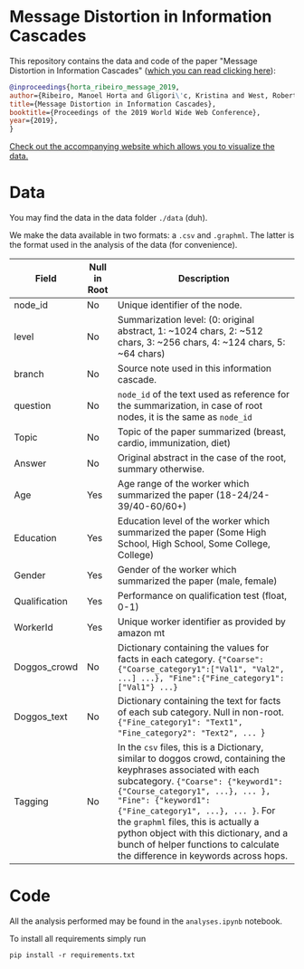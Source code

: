 # Message Distortion in Information Cascades

This repository contains the data and code of the paper "Message Distortion in Information Cascades" ([which you can read clicking here](https://arxiv.org/pdf/1902.09197.pdf)):
  
  ~~~bibtex
 @inproceedings{horta_ribeiro_message_2019,
 author={Ribeiro, Manoel Horta and Gligori\'c, Kristina and West, Robert},
 title={Message Distortion in Information Cascades},
 booktitle={Proceedings of the 2019 World Wide Web Conference},
 year={2019},
 }
 ~~~

[Check out the accompanying website which allows you to visualize the data.](https://epfl-dlab.github.io/mdic/)
# Data

You may find the data in the data folder `./data` (duh). 

We make the data available in two formats: a `.csv` and `.graphml`. 
The latter is the format used in the analysis of the data (for convenience).


| Field         | Null in Root|  Description |
|---------------|-------------|--------------|
| node_id       | No | Unique identifier of the node. |
| level         | No | Summarization level: (0: original abstract, 1: ~1024 chars, 2: ~512 chars, 3: ~256 chars, 4: ~124 chars, 5: ~64 chars) |
| branch        | No | Source note used in this information cascade. |
| question      | No  | `node_id` of the text used as reference for the summarization, in case of root nodes, it is the same as `node_id` |
| Topic         | No | Topic of the paper summarized (breast, cardio, immunization, diet) |
| Answer        | No | Original abstract in the case of the root, summary otherwise. |
| Age           | Yes | Age range of the worker which summarized the paper (18-24/24-39/40-60/60+)
| Education     | Yes | Education level of the worker which summarized the paper (Some High School, High School, Some College, College) |
| Gender        | Yes | Gender of the worker which summarized the paper (male, female) |
| Qualification | Yes | Performance on qualification test (float, 0-1) |
| WorkerId      | Yes | Unique worker identifier as provided by amazon mt |
| Doggos_crowd  | No | Dictionary containing the values for facts in each category. `{"Coarse":{"Coarse_category1":["Val1", "Val2", ...] ...}, "Fine":{"Fine_category1":["Val1"} ...}`
| Doggos_text   | No | Dictionary containing the text for facts of each sub category. Null in non-root. `{"Fine_category1": "Text1", "Fine_category2": "Text2", ... `}|
| Tagging       | No | In the `csv` files, this is a Dictionary, similar to doggos crowd, containing the keyphrases associated with each subcategory. `{"Coarse": {"keyword1": {"Course_category1", ...}, ... }, "Fine": {"keyword1": {"Fine_category1", ...}, ... }`. For the `graphml` files, this is actually a python object with this dictionary, and a bunch of helper functions to calculate the difference in keywords across hops.|


# Code

All the analysis performed may be found in the `analyses.ipynb` notebook.

To install all requirements simply run 

    pip install -r requirements.txt 

